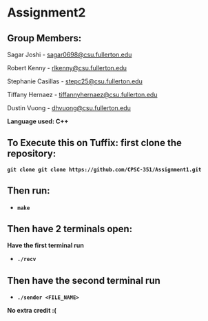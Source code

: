 # Assignment2
## Group Members: 
Sagar Joshi - sagar0698@csu.fullerton.edu 

Robert Kenny - rlkenny@csu.fullerton.edu 

Stephanie Casillas - stepc25@csu.fullerton.edu 

Tiffany Hernaez - tiffannyhernaez@csu.fullerton.edu 

Dustin Vuong - dhvuong@csu.fullerton.edu

<b>Language used: C++<b>

## To Execute this on Tuffix: first clone the repository:
`git clone git clone https://github.com/CPSC-351/Assignment1.git` <br>
## Then run: 
* `make`

## Then have 2 terminals open:
Have the first terminal run
* `./recv`

## Then have the second terminal run
* `./sender <FILE_NAME>`

No extra credit <b>:(</b>
